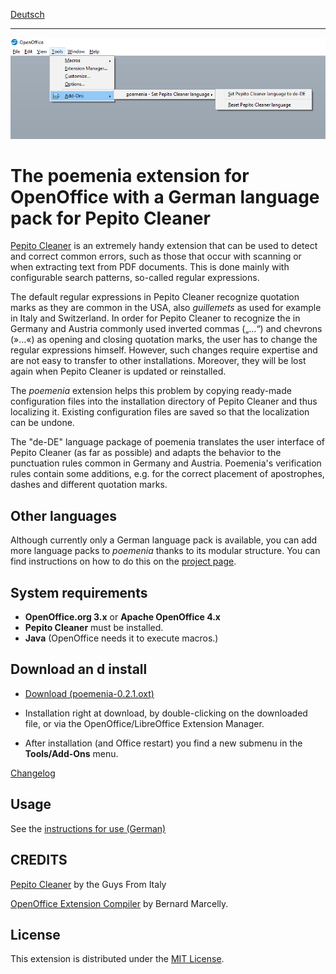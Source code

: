 [Deutsch](index)

--------------------------

![Screenshot: poemenia menu](Screenshots/menu-en.png)

# The poemenia extension for OpenOffice with a German language pack for Pepito Cleaner

[Pepito Cleaner](https://pepitoweb.altervista.org/pepito_cleaner/index.php) is an extremely handy extension that can be used to detect and correct common errors, such as those that occur with scanning or when extracting text from PDF documents. This is done mainly with configurable search patterns, so-called regular expressions. 

The default regular expressions in Pepito Cleaner recognize quotation marks as they are common in the USA, also  _guillemets_  as used for example in Italy and Switzerland. In order for Pepito Cleaner to recognize the in Germany and Austria commonly used inverted commas („…“) and chevrons (»…«) as opening and closing quotation marks, the user has to change the regular expressions himself. However, such changes require expertise and are not easy to transfer to other installations. Moreover, they will be lost again when Pepito Cleaner is updated or reinstalled.

The  _poemenia_  extension helps this problem by copying ready-made configuration files into the installation directory of Pepito Cleaner and thus localizing it. Existing configuration files are saved so that the localization can be undone.

The "de-DE" language package of poemenia translates the user interface of Pepito Cleaner (as far as possible) and adapts the behavior to the punctuation rules common in Germany and Austria. Poemenia's verification rules contain some additions, e.g. for the correct placement of apostrophes, dashes and different quotation marks.

## Other languages

Although currently only a German language pack is available, you can add more language packs to _poemenia_ thanks to its modular structure. You can find instructions on how to do this on the [project page](https://github.com/peter88213/poemenia).

## System requirements

* __OpenOffice.org 3.x__  or  __Apache OpenOffice 4.x__
* __Pepito Cleaner__  must be installed.
* __Java__ (OpenOffice needs it to execute macros.)

## Download an d install

* [Download (poemenia-0.2.1.oxt)](https://raw.githubusercontent.com/peter88213/poemenia/main/poemenia-0.2.1.oxt)

* Installation right at download, by double-clicking on the downloaded file, or via the OpenOffice/LibreOffice Extension Manager.

* After installation (and Office restart) you find a new submenu in the  __Tools/Add-Ons__  menu.

[Changelog](changelog)

## Usage

See the [instructions for use (German)](help-de)

## CREDITS

[Pepito Cleaner](https://pepitoweb.altervista.org/pepito_cleaner/index.php) by the Guys From Italy

[OpenOffice Extension Compiler](https://wiki.openoffice.org/wiki/Extensions_Packager#Extension_Compiler) by Bernard Marcelly.


## License

This extension is distributed under the [MIT License](http://www.opensource.org/licenses/mit-license.php).
